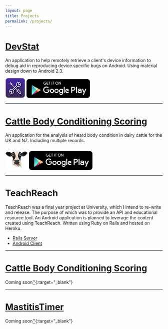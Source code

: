 ```yaml
---
layout: page
title: Projects
permalink: /projects/
---
```

# [DevStat](http://ianfield.com/DevStat)
An application to help remotely retrieve a client's device information to debug aid in reproducing device specific bugs on Android. Using material design down to Android 2.3.

![DevStat](/assets/devstat_launcher.png) [![Google Play](/assets/google-play-badge.png)](https://play.google.com/store/apps/details?id=uk.co.ianfield.devstat)

<hr class="post-split" />


# [Cattle Body Conditioning Scoring](http://github.com/IanField90/CattleBodyConditioning)
An application for the analysis of heard body condition in dairy cattle for the UK and NZ. Including multiple records.

![Cattle Body Conditioning Scoring](/assets/cattle_body_conditioning_launcher.png) [![Google Play](/assets/google-play-badge.png)](https://play.google.com/store/apps/details?id=com.ianfield.bodyscoring)

<hr class="post-split" />

# TeachReach

TeachReach was a final year project at University, which I intend to re-write and release. The purpose of which was to provide an API and educational resource tool. An Android application is planned to leverage the content created using TeachReach. Written using Ruby on Rails and hosted on Heroku.

- [Rails Server](https://github.com/IanField90/TeachReach)
- [Android Client](https://github.com/IanField90/TeachReachAndroid)

<hr class="post-split" />

# [Cattle Body Conditioning Scoring](http://github.com/IanField90/CattleBodyConditioning)
Coming soon[&trade;](http://wowwiki.wikia.com/wiki/Soon){:target="_blank"}

<hr class="post-split" />

# [MastitisTimer](http://github.com/IanField90/MastitisTimer)
Coming soon[&trade;](http://wowwiki.wikia.com/wiki/Soon){:target="_blank"}
